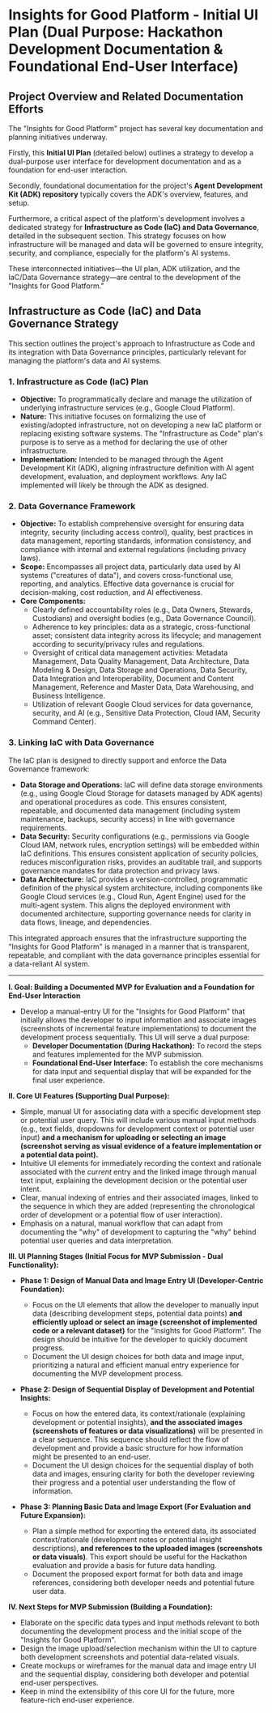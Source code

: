 # Insights for Good Platform - Initial UI Plan (Dual Purpose: Hackathon Development Documentation & Foundational End-User Interface)

## Project Overview and Related Documentation Efforts

The "Insights for Good Platform" project has several key documentation and planning initiatives underway.

Firstly, this **Initial UI Plan** (detailed below) outlines a strategy to develop a dual-purpose user interface for development documentation and as a foundation for end-user interaction.

Secondly, foundational documentation for the project's **Agent Development Kit (ADK) repository** typically covers the ADK's overview, features, and setup.

Furthermore, a critical aspect of the platform's development involves a dedicated strategy for **Infrastructure as Code (IaC) and Data Governance**, detailed in the subsequent section. This strategy focuses on how infrastructure will be managed and data will be governed to ensure integrity, security, and compliance, especially for the platform's AI systems.

These interconnected initiatives—the UI plan, ADK utilization, and the IaC/Data Governance strategy—are central to the development of the "Insights for Good Platform."

## Infrastructure as Code (IaC) and Data Governance Strategy

This section outlines the project's approach to Infrastructure as Code and its integration with Data Governance principles, particularly relevant for managing the platform's data and AI systems.

### 1. Infrastructure as Code (IaC) Plan
* **Objective:** To programmatically declare and manage the utilization of underlying infrastructure services (e.g., Google Cloud Platform).
* **Nature:** This initiative focuses on formalizing the use of existing/adopted infrastructure, not on developing a new IaC platform or replacing existing software systems. The "Infrastructure as Code" plan's purpose is to serve as a method for declaring the use of other infrastructure.
* **Implementation:** Intended to be managed through the Agent Development Kit (ADK), aligning infrastructure definition with AI agent development, evaluation, and deployment workflows. Any IaC implemented will likely be through the ADK as designed.

### 2. Data Governance Framework
* **Objective:** To establish comprehensive oversight for ensuring data integrity, security (including access control), quality, best practices in data management, reporting standards, information consistency, and compliance with internal and external regulations (including privacy laws).
* **Scope:** Encompasses all project data, particularly data used by AI systems ("creatures of data"), and covers cross-functional use, reporting, and analytics. Effective data governance is crucial for decision-making, cost reduction, and AI effectiveness.
* **Core Components:**
    * Clearly defined accountability roles (e.g., Data Owners, Stewards, Custodians) and oversight bodies (e.g., Data Governance Council).
    * Adherence to key principles: data as a strategic, cross-functional asset; consistent data integrity across its lifecycle; and management according to security/privacy rules and regulations.
    * Oversight of critical data management activities: Metadata Management, Data Quality Management, Data Architecture, Data Modeling & Design, Data Storage and Operations, Data Security, Data Integration and Interoperability, Document and Content Management, Reference and Master Data, Data Warehousing, and Business Intelligence.
    * Utilization of relevant Google Cloud services for data governance, security, and AI (e.g., Sensitive Data Protection, Cloud IAM, Security Command Center).

### 3. Linking IaC with Data Governance
The IaC plan is designed to directly support and enforce the Data Governance framework:
* **Data Storage and Operations:** IaC will define data storage environments (e.g., using Google Cloud Storage for datasets managed by ADK agents) and operational procedures as code. This ensures consistent, repeatable, and documented data management (including system maintenance, backups, security access) in line with governance requirements.
* **Data Security:** Security configurations (e.g., permissions via Google Cloud IAM, network rules, encryption settings) will be embedded within IaC definitions. This ensures consistent application of security policies, reduces misconfiguration risks, provides an auditable trail, and supports governance mandates for data protection and privacy laws.
* **Data Architecture:** IaC provides a version-controlled, programmatic definition of the physical system architecture, including components like Google Cloud services (e.g., Cloud Run, Agent Engine) used for the multi-agent system. This aligns the deployed environment with documented architecture, supporting governance needs for clarity in data flows, lineage, and dependencies.

This integrated approach ensures that the infrastructure supporting the "Insights for Good Platform" is managed in a manner that is transparent, repeatable, and compliant with the data governance principles essential for a data-reliant AI system.

---

**I. Goal: Building a Documented MVP for Evaluation and a Foundation for End-User Interaction**

* Develop a manual-entry UI for the "Insights for Good Platform" that initially allows the developer to input information and associate images (screenshots of incremental feature implementations) to document the development process sequentially. This UI will serve a dual purpose:
    * **Developer Documentation (During Hackathon):** To record the steps and features implemented for the MVP submission.
    * **Foundational End-User Interface:** To establish the core mechanisms for data input and sequential display that will be expanded for the final user experience.

**II. Core UI Features (Supporting Dual Purpose):**

* Simple, manual UI for associating data with a specific development step or potential user query. This will include various manual input methods (e.g., text fields, dropdowns for development context or potential user input) **and a mechanism for uploading or selecting an image (screenshot serving as visual evidence of a feature implementation or a potential data point).**
* Intuitive UI elements for immediately recording the context and rationale associated with the *current* entry and the linked image through manual text input, explaining the development decision or the potential user intent.
* Clear, manual indexing of entries and their associated images, linked to the sequence in which they are added (representing the chronological order of development or a potential flow of user interaction).
* Emphasis on a natural, manual workflow that can adapt from documenting the "why" of development to capturing the "why" behind potential user queries and data interpretation.

**III. UI Planning Stages (Initial Focus for MVP Submission - Dual Functionality):**

* **Phase 1: Design of Manual Data and Image Entry UI (Developer-Centric Foundation):**
    * Focus on the UI elements that allow the developer to manually input data (describing development steps, potential data points) **and efficiently upload or select an image (screenshot of implemented code or a relevant dataset)** for the "Insights for Good Platform". The design should be intuitive for the developer to quickly document progress.
    * Document the UI design choices for both data and image input, prioritizing a natural and efficient manual entry experience for documenting the MVP development process.

* **Phase 2: Design of Sequential Display of Development and Potential Insights:**
    * Focus on how the entered data, its context/rationale (explaining development or potential insights), **and the associated images (screenshots of features or data visualizations)** will be presented in a clear sequence. This sequence should reflect the flow of development and provide a basic structure for how information might be presented to an end-user.
    * Document the UI design choices for the sequential display of both data and images, ensuring clarity for both the developer reviewing their progress and a potential user understanding the flow of information.

* **Phase 3: Planning Basic Data and Image Export (For Evaluation and Future Expansion):**
    * Plan a simple method for exporting the entered data, its associated context/rationale (development notes or potential insight descriptions), **and references to the uploaded images (screenshots or data visuals)**. This export should be useful for the Hackathon evaluation and provide a basis for future data handling.
    * Document the proposed export format for both data and image references, considering both developer needs and potential future user data.

**IV. Next Steps for MVP Submission (Building a Foundation):**

* Elaborate on the specific data types and input methods relevant to both documenting the development process and the initial scope of the "Insights for Good Platform".
* Design the image upload/selection mechanism within the UI to capture both development screenshots and potential data-related visuals.
* Create mockups or wireframes for the manual data and image entry UI and the sequential display, considering both developer and potential end-user perspectives.
* Keep in mind the extensibility of this core UI for the future, more feature-rich end-user experience.
